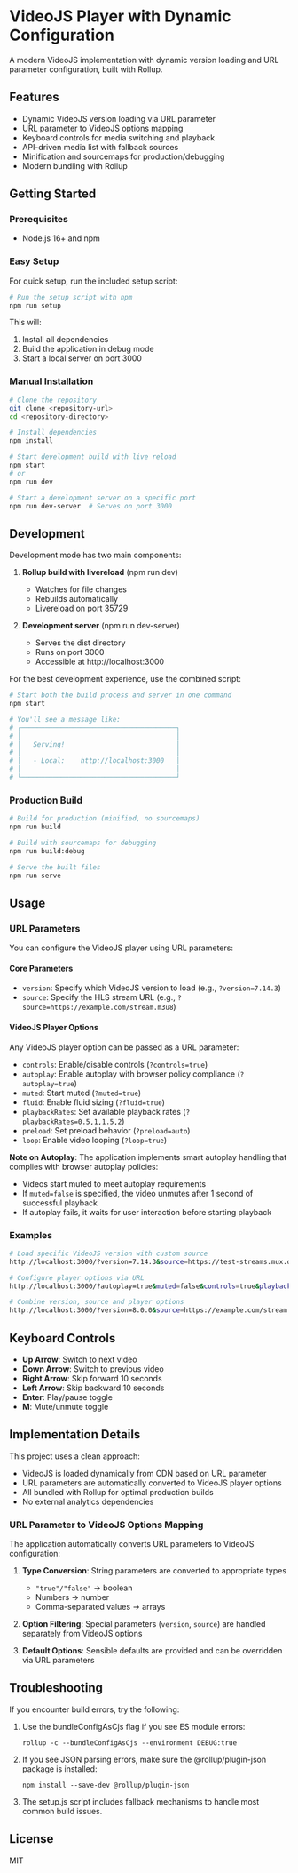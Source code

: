 # VideoJS Player with Dynamic Configuration

A modern VideoJS implementation with dynamic version loading and URL parameter configuration, built with Rollup.

## Features

- Dynamic VideoJS version loading via URL parameter
- URL parameter to VideoJS options mapping
- Keyboard controls for media switching and playback
- API-driven media list with fallback sources  
- Minification and sourcemaps for production/debugging
- Modern bundling with Rollup

## Getting Started

### Prerequisites

- Node.js 16+ and npm

### Easy Setup

For quick setup, run the included setup script:

```bash
# Run the setup script with npm
npm run setup
```

This will:

1. Install all dependencies
2. Build the application in debug mode
3. Start a local server on port 3000

### Manual Installation

```bash
# Clone the repository
git clone <repository-url>
cd <repository-directory>

# Install dependencies
npm install

# Start development build with live reload
npm start
# or
npm run dev

# Start a development server on a specific port
npm run dev-server  # Serves on port 3000
```

## Development

Development mode has two main components:

1. **Rollup build with livereload** (npm run dev)

   - Watches for file changes
   - Rebuilds automatically
   - Livereload on port 35729

2. **Development server** (npm run dev-server)
   - Serves the dist directory
   - Runs on port 3000
   - Accessible at http://localhost:3000

For the best development experience, use the combined script:

```bash
# Start both the build process and server in one command
npm start

# You'll see a message like:
# ┌───────────────────────────────────────┐
# │                                       │
# │   Serving!                            │
# │                                       │
# │   - Local:    http://localhost:3000   │
# │                                       │
# └───────────────────────────────────────┘
```

### Production Build

```bash
# Build for production (minified, no sourcemaps)
npm run build

# Build with sourcemaps for debugging
npm run build:debug

# Serve the built files
npm run serve
```

## Usage

### URL Parameters

You can configure the VideoJS player using URL parameters:

#### Core Parameters
- `version`: Specify which VideoJS version to load (e.g., `?version=7.14.3`)
- `source`: Specify the HLS stream URL (e.g., `?source=https://example.com/stream.m3u8`)

#### VideoJS Player Options
Any VideoJS player option can be passed as a URL parameter:

- `controls`: Enable/disable controls (`?controls=true`)
- `autoplay`: Enable autoplay with browser policy compliance (`?autoplay=true`) 
- `muted`: Start muted (`?muted=true`)
- `fluid`: Enable fluid sizing (`?fluid=true`)
- `playbackRates`: Set available playback rates (`?playbackRates=0.5,1,1.5,2`)
- `preload`: Set preload behavior (`?preload=auto`)
- `loop`: Enable video looping (`?loop=true`)

**Note on Autoplay**: The application implements smart autoplay handling that complies with browser autoplay policies:
- Videos start muted to meet autoplay requirements
- If `muted=false` is specified, the video unmutes after 1 second of successful playback
- If autoplay fails, it waits for user interaction before starting playback

### Examples

```bash
# Load specific VideoJS version with custom source
http://localhost:3000/?version=7.14.3&source=https://test-streams.mux.dev/x36xhzz/x36xhzz.m3u8

# Configure player options via URL
http://localhost:3000/?autoplay=true&muted=false&controls=true&playbackRates=0.75,1,1.25,1.5

# Combine version, source and player options
http://localhost:3000/?version=8.0.0&source=https://example.com/stream.m3u8&autoplay=true&fluid=false
```

## Keyboard Controls

- **Up Arrow**: Switch to next video
- **Down Arrow**: Switch to previous video  
- **Right Arrow**: Skip forward 10 seconds
- **Left Arrow**: Skip backward 10 seconds
- **Enter**: Play/pause toggle
- **M**: Mute/unmute toggle

## Implementation Details

This project uses a clean approach:

- VideoJS is loaded dynamically from CDN based on URL parameter
- URL parameters are automatically converted to VideoJS player options
- All bundled with Rollup for optimal production builds
- No external analytics dependencies

### URL Parameter to VideoJS Options Mapping

The application automatically converts URL parameters to VideoJS configuration:

1. **Type Conversion**: String parameters are converted to appropriate types
   - `"true"/"false"` → boolean
   - Numbers → number
   - Comma-separated values → arrays

2. **Option Filtering**: Special parameters (`version`, `source`) are handled separately from VideoJS options

3. **Default Options**: Sensible defaults are provided and can be overridden via URL parameters

## Troubleshooting

If you encounter build errors, try the following:

1. Use the bundleConfigAsCjs flag if you see ES module errors:

   ```
   rollup -c --bundleConfigAsCjs --environment DEBUG:true
   ```

2. If you see JSON parsing errors, make sure the @rollup/plugin-json package is installed:

   ```
   npm install --save-dev @rollup/plugin-json
   ```

3. The setup.js script includes fallback mechanisms to handle most common build issues.

## License

MIT
